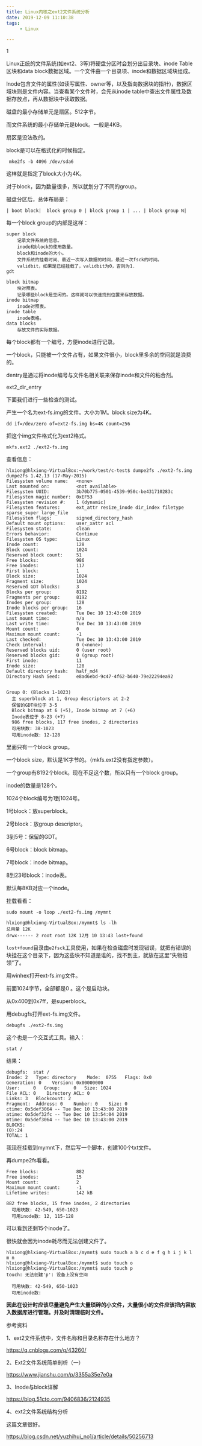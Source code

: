 ```yaml
---
title: Linux内核之ext2文件系统分析
date: 2019-12-09 11:10:38
tags:
	 - Linux

---
```


1

Linux正统的文件系统(如ext2、3等)将硬盘分区时会划分出目录块、inode Table区块和data block数据区域。一个文件由一个目录项、inode和数据区域块组成。

Inode包含文件的属性(如读写属性、owner等，以及指向数据块的指针)，数据区域块则是文件内容。当查看某个文件时，会先从inode table中查出文件属性及数据存放点，再从数据块中读取数据。



磁盘的最小存储单元是扇区。512字节。

而文件系统的最小存储单元是block。一般是4KB。

扇区是没法改的。

block是可以在格式化的时候指定。

```
 mke2fs -b 4096 /dev/sda6
```

这样就是指定了block大小为4K。

对于block，因为数量很多，所以就划分了不同的group。

磁盘分区后，总体布局是：

```
| boot block|  block group 0 | block group 1 | ... | block group N|
```

每一个block group的内部是这样：

```
super block
	记录文件系统的信息。
	inode和block的使用数量。
	block和inode的大小。
	文件系统的挂载时间、最近一次写入数据的时间，最近一次fsck的时间。
	validbit，如果是已经挂载了，validbit为0，否则为1.
gdt
	
block bitmap
	块对照表。
	记录哪些block是空闲的。这样就可以快速找到位置来存放数据。
inode bitmap
	inode对照表。
inode table
	inode表格。
data blocks
	存放文件的实际数据。
```

每个block都有一个编号，方便inode进行记录。

一个block，只能被一个文件占有，如果文件很小，block里多余的空间就是浪费的。



dentry是通过将inode编号与文件名相关联来保存inode和文件的粘合剂。



ext2_dir_entry



下面我们进行一些检查的测试。

产生一个名为ext-fs.img的文件。大小为1M。block size为4K。

```
dd if=/dev/zero of=ext2-fs.img bs=4K count=256
```

把这个img文件格式化为ext2格式。

```
mkfs.ext2 ./ext2-fs.img 
```

查看信息：

```
hlxiong@hlxiong-VirtualBox:~/work/test/c-test$ dumpe2fs ./ext2-fs.img 
dumpe2fs 1.42.13 (17-May-2015)
Filesystem volume name:   <none>
Last mounted on:          <not available>
Filesystem UUID:          3b70b775-0501-4539-950c-be431710283c
Filesystem magic number:  0xEF53
Filesystem revision #:    1 (dynamic)
Filesystem features:      ext_attr resize_inode dir_index filetype sparse_super large_file
Filesystem flags:         signed_directory_hash 
Default mount options:    user_xattr acl
Filesystem state:         clean
Errors behavior:          Continue
Filesystem OS type:       Linux
Inode count:              128
Block count:              1024
Reserved block count:     51
Free blocks:              986
Free inodes:              117
First block:              1
Block size:               1024
Fragment size:            1024
Reserved GDT blocks:      3
Blocks per group:         8192
Fragments per group:      8192
Inodes per group:         128
Inode blocks per group:   16
Filesystem created:       Tue Dec 10 13:43:00 2019
Last mount time:          n/a
Last write time:          Tue Dec 10 13:43:00 2019
Mount count:              0
Maximum mount count:      -1
Last checked:             Tue Dec 10 13:43:00 2019
Check interval:           0 (<none>)
Reserved blocks uid:      0 (user root)
Reserved blocks gid:      0 (group root)
First inode:              11
Inode size:               128
Default directory hash:   half_md4
Directory Hash Seed:      e8ad6ebd-9c47-4f62-b640-79e22294ea92


Group 0: (Blocks 1-1023)
  主 superblock at 1, Group descriptors at 2-2
  保留的GDT块位于 3-5
  Block bitmap at 6 (+5), Inode bitmap at 7 (+6)
  Inode表位于 8-23 (+7)
  986 free blocks, 117 free inodes, 2 directories
  可用块数: 38-1023
  可用inode数: 12-128
```

里面只有一个block group。

一个block size，默认是1K字节的。（mkfs.ext2没有指定参数）。

一个group有8192个block。现在不足这个数，所以只有一个block group。

inode的数量是128个。

1024个block编号为1到1024号。

1号block：放superblock。

2号block：放group descriptor。

3到5号：保留的GDT。

6号block：block bitmap。

7号block：inode bitmap。

8到23号block：inode表。



默认每8KB对应一个inode。

挂载看看：

```
sudo mount -o loop ./ext2-fs.img /mymnt
```



```
hlxiong@hlxiong-VirtualBox:/mymnt$ ls -lh
总用量 12K
drwx------ 2 root root 12K 12月 10 13:43 lost+found
```

`lost+found`目录由`e2fsck`工具使用，如果在检查磁盘时发现错误，就把有错误的块挂在这个目录下，因为这些块不知道是谁的，找不到主，就放在这里“失物招领”了。

用winhex打开ext-fs.img文件。

前面1024字节，全部都是0 。这个是启动块。

从0x400到0x7ff，是superblock。



用debugfs打开ext-fs.img文件。

```
debugfs ./ext2-fs.img 
```

这个也是一个交互式工具。输入：

```
stat /
```

结果：

```
debugfs:  stat /
Inode: 2   Type: directory    Mode:  0755   Flags: 0x0
Generation: 0    Version: 0x00000000
User:     0   Group:     0   Size: 1024
File ACL: 0    Directory ACL: 0
Links: 3   Blockcount: 2
Fragment:  Address: 0    Number: 0    Size: 0
ctime: 0x5def3064 -- Tue Dec 10 13:43:00 2019
atime: 0x5def32fc -- Tue Dec 10 13:54:04 2019
mtime: 0x5def3064 -- Tue Dec 10 13:43:00 2019
BLOCKS:
(0):24
TOTAL: 1
```

我现在挂载到mymnt下，然后写一个脚本，创建100个txt文件。

再dumpe2fs看看。

```
Free blocks:              882
Free inodes:              15
Mount count:              2
Maximum mount count:      -1
Lifetime writes:          142 kB

882 free blocks, 15 free inodes, 2 directories
  可用块数: 42-549, 650-1023
  可用inode数: 12, 115-128
```

可以看到还剩15个inode了。

很快就会因为inode耗尽而无法创建文件了。

```
hlxiong@hlxiong-VirtualBox:/mymnt$ sudo touch a b c d e f g h i j k l m n
hlxiong@hlxiong-VirtualBox:/mymnt$ sudo touch o
hlxiong@hlxiong-VirtualBox:/mymnt$ sudo touch p
touch: 无法创建'p': 设备上没有空间
```

```
  可用块数: 42-549, 650-1023
  可用inode数: 
```

**因此在设计时应该尽量避免产生大量琐碎的小文件，大量很小的文件应该把内容放入数据库进行管理。并及时清理临时文件。**



参考资料

1、ext2文件系统中，文件名称和目录名称存在什么地方？

https://q.cnblogs.com/q/43260/

2、Ext2文件系统简单剖析（一）

https://www.jianshu.com/p/3355a35e7e0a

3、Inode与block详解

https://blog.51cto.com/9406836/2124935

4、ext2文件系统结构分析

这篇文章很好。

https://blog.csdn.net/yuzhihui_no1/article/details/50256713